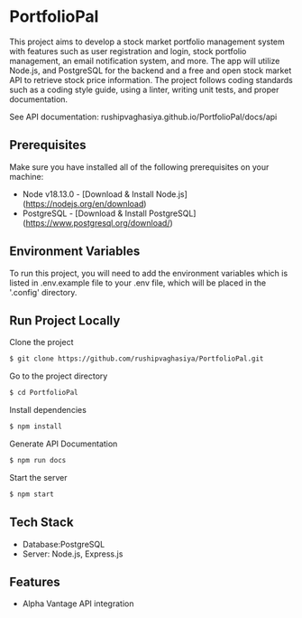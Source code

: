 # PortfolioPal

This project aims to develop a stock market portfolio management system with features such as user registration and login, stock portfolio management, an email notification system, and more. The app will utilize Node.js, and PostgreSQL for the backend and a free and open stock market API to retrieve stock price information. The project follows coding standards such as a coding style guide, using a linter, writing unit tests, and proper documentation.

See API documentation: rushipvaghasiya.github.io/PortfolioPal/docs/api

## Prerequisites

Make sure you have installed all of the following prerequisites on your machine:

- Node v18.13.0 - [Download & Install Node.js] (https://nodejs.org/en/download)
- PostgreSQL - [Download & Install PostgreSQL] (https://www.postgresql.org/download/)

## Environment Variables

To run this project, you will need to add the environment variables which is listed in .env.example file to your .env file, which will be placed in the '.config' directory.

## Run Project Locally

Clone the project

```sh
$ git clone https://github.com/rushipvaghasiya/PortfolioPal.git
```

Go to the project directory

```sh
$ cd PortfolioPal
```

Install dependencies

```sh
$ npm install
```

Generate API Documentation

```sh
$ npm run docs
```

Start the server

```sh
$ npm start
```

## Tech Stack

- Database:PostgreSQL
- Server: Node.js, Express.js

## Features

- Alpha Vantage API integration
